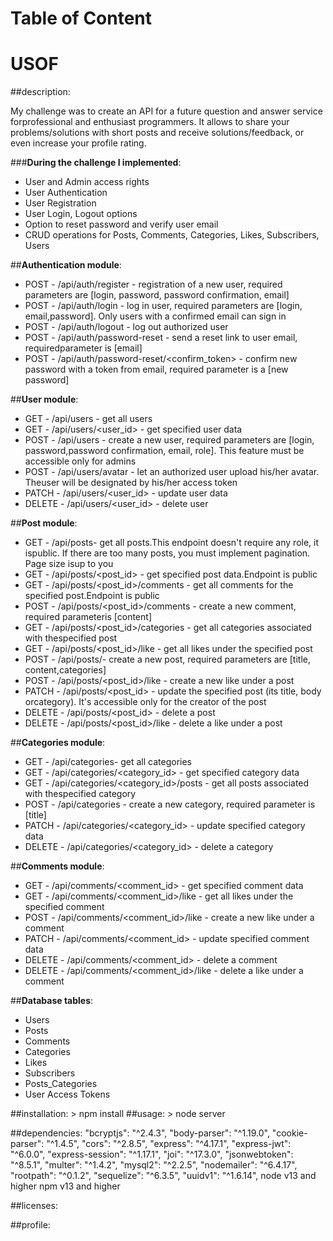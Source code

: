 # Table of Content
# USOF

##description:

My challenge was to create an API for a future question and answer service forprofessional and enthusiast programmers. It allows to share your problems/solutions with short posts and receive solutions/feedback, or even increase your profile rating.

###**During the challenge I implemented**:<br/>

- User and Admin access rights
- User Authentication
- User Registration
- User Login, Logout options
- Option to reset password and verify user email
- CRUD operations for Posts, Comments, Categories, Likes, Subscribers, Users

##**Authentication module**:<br/>
- POST - /api/auth/register - registration of a new user, required parameters are [login, password, password confirmation, email]<br/>
- POST - /api/auth/login - log in user, required parameters are [login, email,password]. Only users with a confirmed email can sign in<br/>
- POST - /api/auth/logout - log out authorized user<br/>
- POST - /api/auth/password-reset - send a reset link to user email, requiredparameter is [email]<br/>
- POST - /api/auth/password-reset/<confirm_token> - confirm new password with a token from email, required parameter is a [new password]<br/>

##**User module**:<br/>
- GET - /api/users - get all users<br/>
- GET - /api/users/<user_id> - get specified user data<br/>
- POST - /api/users - create a new user, required parameters are [login, password,password confirmation, email, role]. This feature must be accessible only for admins<br/>
- POST - /api/users/avatar - let an authorized user upload his/her avatar. Theuser will be designated by his/her access token<br/>
- PATCH - /api/users/<user_id> - update user data<br/>
- DELETE - /api/users/<user_id> - delete user<br/>

##**Post module**:<br/>
- GET - /api/posts- get all posts.This endpoint doesn't require any role, it ispublic. If there are too many posts, you must implement pagination. Page size isup to you<br/>
- GET - /api/posts/<post_id> - get specified post data.Endpoint is public<br/>
- GET - /api/posts/<post_id>/comments - get all comments for the specified post.Endpoint is public<br/>
- POST - /api/posts/<post_id>/comments - create a new comment, required parameteris [content]<br/>
- GET - /api/posts/<post_id>/categories - get all categories associated with thespecified post<br/>
- GET - /api/posts/<post_id>/like - get all likes under the specified post<br/>
- POST - /api/posts/- create a new post, required parameters are [title, content,categories]<br/>
- POST - /api/posts/<post_id>/like - create a new like under a post<br/>
- PATCH - /api/posts/<post_id> - update the specified post (its title, body orcategory). It's accessible only for the creator of the post<br/>
- DELETE - /api/posts/<post_id> - delete a post<br/>
- DELETE - /api/posts/<post_id>/like - delete a like under a post<br/>

##**Categories module**:<br/>
- GET - /api/categories- get all categories<br/>
- GET - /api/categories/<category_id> - get specified category data<br/>
- GET - /api/categories/<category_id>/posts - get all posts associated with thespecified category<br/>
- POST - /api/categories - create a new category, required parameter is [title]<br/>
- PATCH - /api/categories/<category_id> - update specified category data<br/>
- DELETE - /api/categories/<category_id> - delete a category<br/>

##**Comments module**:<br/>
- GET - /api/comments/<comment_id> - get specified comment data<br/>
- GET - /api/comments/<comment_id>/like - get all likes under the specified comment<br/>
- POST - /api/comments/<comment_id>/like - create a new like under a comment<br/>
- PATCH - /api/comments/<comment_id> - update specified comment data<br/>
- DELETE - /api/comments/<comment_id> - delete a comment<br/>
- DELETE - /api/comments/<comment_id>/like - delete a like under a comment<br/>

##**Database tables**:<br/>

- Users<br/>
- Posts<br/>
- Comments<br/>
- Categories<br/>
- Likes<br/>
- Subscribers<br/>
- Posts_Categories<br/>
- User Access Tokens<br/>

##installation:
    > npm install
##usage:
    > node server

##dependencies:
    <!-- "@admin-bro/express": "^3.1.0",
    "@admin-bro/sequelize": "^1.1.2",
    "admin-bro": "^3.3.1",
    "admin-bro-sequelizejs": "^0.5.1", -->
    "bcryptjs": "^2.4.3",
    "body-parser": "^1.19.0",
    "cookie-parser": "^1.4.5",
    "cors": "^2.8.5",
    "express": "^4.17.1",
    <!-- "express-formidable": "^1.2.0", -->
    "express-jwt": "^6.0.0",
    "express-session": "^1.17.1",
    "joi": "^17.3.0",
    "jsonwebtoken": "^8.5.1",
    "multer": "^1.4.2",
    "mysql2": "^2.2.5",
    "nodemailer": "^6.4.17",
    "rootpath": "^0.1.2",
    "sequelize": "^6.3.5",
    <!-- "sharp": "^0.27.0", -->
    <!-- "swagger-ui-express": "^4.1.6", -->
    <!-- "tslib": "^2.1.0", -->
    "uuidv1": "^1.6.14",
    <!-- "yamljs": "^0.3.0" -->
    node v13 and higher
    npm v13 and higher

##licenses:

##profile: